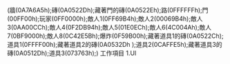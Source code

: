 (牆(0A7A6A5h);磚(0A0522Dh);藏著門的磚(0A0522Eh);路(0FFFFFFh);門(00FF00h);玩家(0FF0000h);敵人1(0FF69B4h);敵人2(00069B4h);敵人3(0AA00CCh);敵人4(0F2DB94h);敵人5(01E0ECh);敵人6(4C004Ah);敵人7(0BF9000h);敵人8(0C42E5Bh);爆炸(0F59B00h);藏著道具1的磚(0A0522Ch);道具1(0FFFF00h);藏著道具2的磚(0A0532Dh );道具2(0CAFFE5h);藏著道具3的磚(0A0512Dh);道具3(073763h);)
工作項目
1.UI
